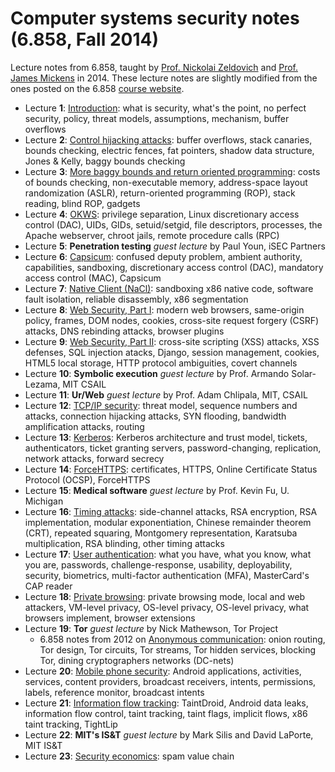 Computer systems security notes (6.858, Fall 2014)
==================================================

Lecture notes from 6.858, taught by [Prof. Nickolai Zeldovich](http://people.csail.mit.edu/nickolai/) and [Prof. James Mickens](http://research.microsoft.com/en-us/people/mickens/) in 2014. These lecture notes are slightly modified from the ones posted on the 6.858 [course website](http://css.csail.mit.edu/6.858/2014/schedule.html).

 * Lecture **1**: [Introduction](l01-intro.html): what is security, what's the point, no perfect security, policy, threat models, assumptions, mechanism, buffer overflows
 * Lecture **2**: [Control hijacking attacks](l02-baggy.html): buffer overflows, stack canaries, bounds checking, electric fences, fat pointers, shadow data structure, Jones & Kelly, baggy bounds checking
 * Lecture **3**: [More baggy bounds and return oriented programming](l03-brop.html): costs of bounds checking, non-executable memory, address-space layout randomization (ASLR), return-oriented programming (ROP), stack reading, blind ROP, gadgets
 * Lecture **4**: [OKWS](l04-okws.html): privilege separation, Linux discretionary access control (DAC), UIDs, GIDs, setuid/setgid, file descriptors, processes, the Apache webserver, chroot jails, remote procedure calls (RPC)
 * Lecture **5**: **Penetration testing** _guest lecture_ by Paul Youn, iSEC Partners
 * Lecture **6**: [Capsicum](l06-capsicum.html): confused deputy problem, ambient authority, capabilities, sandboxing, discretionary access control (DAC), mandatory access control (MAC), Capsicum
 * Lecture **7**: [Native Client (NaCl)](l07-nacl.html): sandboxing x86 native code, software fault isolation, reliable disassembly, x86 segmentation
 * Lecture **8**: [Web Security, Part I](l08-web-security.html): modern web browsers, same-origin policy, frames, DOM nodes, cookies, cross-site request forgery (CSRF) attacks, DNS rebinding attacks, browser plugins
 * Lecture **9**: [Web Security, Part II](l09-web-defenses.html): cross-site scripting (XSS) attacks, XSS defenses, SQL injection atacks, Django, session management, cookies, HTML5 local storage, HTTP protocol ambiguities, covert channels
 * Lecture **10**: **Symbolic execution** _guest lecture_ by Prof. Armando Solar-Lezama, MIT CSAIL
 * Lecture **11**: **Ur/Web** _guest lecture_ by Prof. Adam Chlipala, MIT, CSAIL
 * Lecture **12**: [TCP/IP security](l12-tcpip.html): threat model, sequence numbers and attacks, connection hijacking attacks, SYN flooding, bandwidth amplification attacks, routing
 * Lecture **13**: [Kerberos](l13-kerberos.html): Kerberos architecture and trust model, tickets, authenticators, ticket granting servers, password-changing, replication, network attacks, forward secrecy
 * Lecture **14**: [ForceHTTPS](l14-forcehttps.html): certificates, HTTPS, Online Certificate Status Protocol (OCSP), ForceHTTPS
 * Lecture **15**: **Medical software** _guest lecture_ by Prof. Kevin Fu, U. Michigan
 * Lecture **16**: [Timing attacks](l16-timing-attacks.html): side-channel attacks, RSA encryption, RSA implementation, modular exponentiation, Chinese remainder theorem (CRT), repeated squaring, Montgomery representation, Karatsuba multiplication, RSA blinding, other timing attacks
 * Lecture **17**: [User authentication](l17-authentication.html): what you have, what you know, what you are, passwords, challenge-response, usability, deployability, security, biometrics, multi-factor authentication (MFA), MasterCard's CAP reader
 * Lecture **18**: [Private browsing](l18-priv-browsing.html): private browsing mode, local and web attackers, VM-level privacy, OS-level privacy,  OS-level privacy, what browsers implement, browser extensions 
 * Lecture **19**: **Tor** _guest lecture_ by Nick Mathewson, Tor Project
   + 6.858 notes from 2012 on [Anonymous communication](l19-tor.html): onion routing, Tor design, Tor circuits, Tor streams, Tor hidden services, blocking Tor, dining cryptographers networks (DC-nets)
 * Lecture **20**: [Mobile phone security](l20-android.html): Android applications, activities, services, content providers, broadcast receivers, intents, permissions, labels, reference monitor, broadcast intents
 * Lecture **21**: [Information flow tracking](l21-taintdroid.html): TaintDroid, Android data leaks, information flow control, taint tracking, taint flags, implicit flows, x86 taint tracking, TightLip
 * Lecture **22**: **MIT's IS&T** _guest lecture_ by Mark Silis and David LaPorte, MIT IS&T
 * Lecture **23**: [Security economics](l23-click-trajectories.html): spam value chain
